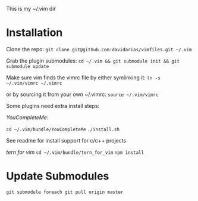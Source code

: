 This is my ~/.vim dir

Installation
============

Clone the repo:
`git clone git@github.com:davidarias/vimfiles.git ~/.vim`

Grab the plugin submodules:
`cd ~/.vim && git submodule init && git submodule update`


Make sure vim finds the vimrc file by either symlinking it:
`ln -s ~/.vim/vimrc ~/.vimrc`

or by sourcing it from  your own ~/.vimrc:
`source ~/.vim/vimrc`

Some plugins need extra install steps:

*YouCompleteMe:*

`cd ~/.vim/bundle/YouCompleteMe`
`./install.sh`

See readme for install support for c/c++ projects

*tern for vim*
`cd ~/.vim/bundle/tern_for_vim`
`npm install`


Update Submodules
=================

`git submodule foreach git pull origin master`
